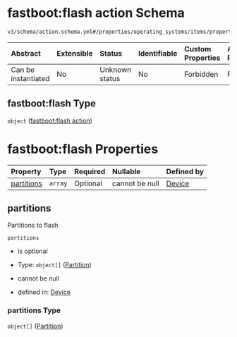 # fastboot:flash action Schema

```txt
v3/schema/action.schema.yml#/properties/operating_systems/items/properties/steps/items/properties/actions/items/oneOf/15/properties/fastboot:flash
```



| Abstract            | Extensible | Status         | Identifiable | Custom Properties | Additional Properties | Access Restrictions | Defined In                                                          |
| :------------------ | :--------- | :------------- | :----------- | :---------------- | :-------------------- | :------------------ | :------------------------------------------------------------------ |
| Can be instantiated | No         | Unknown status | No           | Forbidden         | Forbidden             | none                | [device.schema.json*](../device.schema.json "open original schema") |

## fastboot:flash Type

`object` ([fastboot:flash action](device-properties-operating-systems-operating-system-properties-steps-step-properties-group-step-action-oneof-fastbootflash-action-properties-fastbootflash-action.md))

# fastboot:flash Properties

| Property                  | Type    | Required | Nullable       | Defined by                                                                                                                                                                                                                                                                                                                                                                       |
| :------------------------ | :------ | :------- | :------------- | :------------------------------------------------------------------------------------------------------------------------------------------------------------------------------------------------------------------------------------------------------------------------------------------------------------------------------------------------------------------------------- |
| [partitions](#partitions) | `array` | Optional | cannot be null | [Device](device-properties-operating-systems-operating-system-properties-steps-step-properties-group-step-action-oneof-fastbootflash-action-properties-fastbootflash-action-properties-partitions.md "v3/schema/action.schema.yml#/properties/operating_systems/items/properties/steps/items/properties/actions/items/oneOf/15/properties/fastboot:flash/properties/partitions") |

## partitions

Partitions to flash

`partitions`

*   is optional

*   Type: `object[]` ([Partition](device-properties-operating-systems-operating-system-properties-steps-step-properties-group-step-action-oneof-fastbootflash-action-properties-fastbootflash-action-properties-partitions-partition.md))

*   cannot be null

*   defined in: [Device](device-properties-operating-systems-operating-system-properties-steps-step-properties-group-step-action-oneof-fastbootflash-action-properties-fastbootflash-action-properties-partitions.md "v3/schema/action.schema.yml#/properties/operating_systems/items/properties/steps/items/properties/actions/items/oneOf/15/properties/fastboot:flash/properties/partitions")

### partitions Type

`object[]` ([Partition](device-properties-operating-systems-operating-system-properties-steps-step-properties-group-step-action-oneof-fastbootflash-action-properties-fastbootflash-action-properties-partitions-partition.md))
